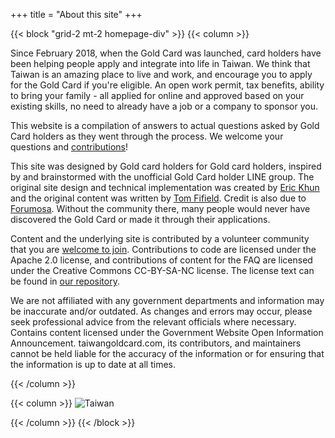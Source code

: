 +++
title = "About this site"
+++

{{< block "grid-2 mt-2 homepage-div" >}}
{{< column >}}

Since February 2018, when the Gold Card was launched, card holders have been helping people apply
and integrate into life in Taiwan. We think that Taiwan is an amazing place to live and work, and
encourage you to apply for the Gold Card if you're eligible. An open work permit, tax benefits,
ability to bring your family - all applied for online and approved based on your existing skills,
no need to already have a job or a company to sponsor you.

This website is a compilation of answers to actual questions asked by Gold Card holders as they
went through the process. We welcome your questions and
 [contributions](https://github.com/taiwangoldcard/website)!

This site was designed by Gold card holders for Gold card holders, inspired by and brainstormed
with the unofficial Gold Card holder LINE group. The original site design
and technical implementation was created by [Eric Khun](https://twitter.com/eric_khun) and the original
content was written by [Tom Fifield](https://twitter.com/tomfifield). Credit is also due to
 [Forumosa](https://tw.forumosa.com/t/employment-gold-card-for-some-foreigners). Without the
 community there, many people would never have discovered the Gold Card or made it through their
applications.


Content and the underlying site is contributed by a volunteer community that you are
 [welcome to join](https://github.com/taiwangoldcard/website). Contributions to code are licensed under
 the Apache 2.0 license, and contributions of content for the FAQ are licensed under the Creative Commons
 CC-BY-SA-NC license. The license text can be found in
 [our repository](https://github.com/taiwangoldcard/website/blob/master/LICENSE.md).

 We are not affiliated with any government departments and information may be inaccurate and/or outdated. As 
 changes and errors may occur,
 please seek professional advice from the relevant officials where necessary. Contains content licensed under
 the Government Website Open Information Announcement. taiwangoldcard.com, its contributors, and maintainers
  cannot be held liable for the accuracy of the information or for ensuring that the information is up to date
  at all times.

{{< /column >}}

{{< column >}}
![Taiwan](/images/taiwan-unsplash.jpeg)

{{< /column >}}
{{< /block >}}
